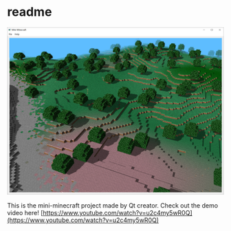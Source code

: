 # readme

![Demo](readme/demo.png)

This is the mini-minecraft project made by Qt creator.
Check out the demo video here!
[https://www.youtube.com/watch?v=u2c4my5wR0Q](https://www.youtube.com/watch?v=u2c4my5wR0Q)